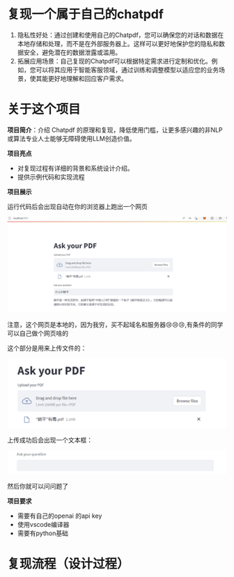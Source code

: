 # 复现一个属于自己的chatpdf

1. 隐私性好处：通过创建和使用自己的Chatpdf，您可以确保您的对话和数据在本地存储和处理，而不是在外部服务器上。这样可以更好地保护您的隐私和数据安全，避免潜在的数据泄露或滥用。
2. 拓展应用场景：自己复现的Chatpdf可以根据特定需求进行定制和优化。例如，您可以将其应用于智能客服领域，通过训练和调整模型以适应您的业务场景，使其能更好地理解和回应客户需求。

# 关于这个项目

**项目简介**：介绍 Chatpdf 的原理和复现，降低使用门槛，让更多感兴趣的非NLP或算法专业人士能够无障碍使用LLM创造价值。

**项目亮点**

- 对复现过程有详细的背景和系统设计介绍。
- 提供示例代码和实现流程

**项目展示**

运行代码后会出现自动在你的浏览器上跑出一个网页

![image-20230507083120469](image/image-20230507083120469.png)

注意，这个网页是本地的，因为我穷，买不起域名和服务器:cry::cry::cry:,有条件的同学可以自己做个网页啥的

这个部分是用来上传文件的：

![image-20230507083406697](image/image-20230507083406697.png)

上传成功后会出现一个文本框：

![image-20230507084225938](image/image-20230507084225938.png)

然后你就可以问问题了

**项目要求**

- 需要有自己的openai 的api key
- 使用vscode编译器
- 需要有python基础

# 复现流程（设计过程）

